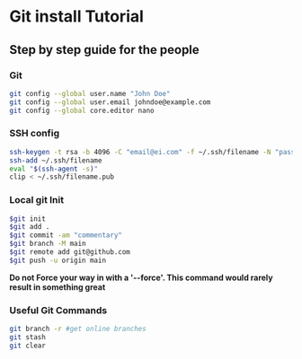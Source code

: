 # Git install Tutorial
## Step by step guide for the people

### Git 

~~~bash
git config --global user.name "John Doe"
git config --global user.email johndoe@example.com
git config --global core.editor nano
~~~

### SSH config
~~~bash
ssh-keygen -t rsa -b 4096 -C "email@ei.com" -f ~/.ssh/filename -N "password"
ssh-add ~/.ssh/filename
eval "$(ssh-agent -s)"
clip < ~/.ssh/filename.pub
~~~
### Local git Init

~~~bash
$git init
$git add .
$git commit -am "commentary"
$git branch -M main
$git remote add git@github.com
$git push -u origin main
~~~
**Do not Force your way in with a '--force'. This command would rarely result in something great**

### Useful Git Commands

~~~bash
git branch -r #get online branches
git stash
git clear
~~~